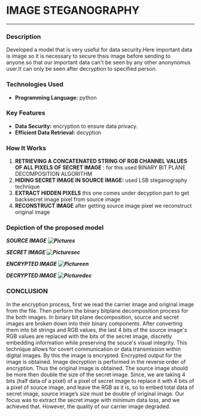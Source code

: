 # IMAGE STEGANOGRAPHY
---

### Description
Developed a model that is very useful for data security.Here important data is image so it is necessary to secure thsis image before sending to anyone.so that our important data can't be seen by any other anonynomus user.It can only be seen after decryption to specified person.

### Technologies Used
- **Programming Language:** python
### Key Features
- **Data Security:**  encryption to ensure data privacy.
- **Efficient Data Retrieval:** decyption
  

### How It Works
1. **RETRIEVING A CONCATENATED STRING OF RGB CHANNEL VALUES OF ALL PIXELS OF SECRET IMAGE** : for this used BINARY BIT PLANE DECOMPOSITION ALGORITHM
2. **HIDING SECRET IMAGE IN SOURCE IMAGE:** used LSB steganography technique
3. **EXTRACT HIDDEN PIXELS** this one comes under decyption part to get backsecret image pixel from source image
4. **RECONSTRUCT IMAGE** after getting source image pixel we reconstruct original image

### Depiction of the proposed model 

***SOURCE IMAGE***
***![Pictures](https://github.com/mdshakebakhtar003/IMAGE-STEGANOGRAPHY/assets/160420527/750174ec-2bb0-4dfb-b68e-d115b72a10d0)***



***SECRET IMAGE***
***![Picturesec](https://github.com/mdshakebakhtar003/IMAGE-STEGANOGRAPHY/assets/160420527/6e3a699d-9997-4ec8-85f7-21305a136c02)***



***ENCRYPTED IMAGE***
***![Pictureen](https://github.com/mdshakebakhtar003/IMAGE-STEGANOGRAPHY/assets/160420527/e9b4945c-2ca3-4cc2-a8a6-0bd8eadb0843)***




***DECRYPTED IMAGE***
***![Picturedec](https://github.com/mdshakebakhtar003/IMAGE-STEGANOGRAPHY/assets/160420527/c6154b92-0683-46b4-bab2-140abc29399d)***






### CONCLUSION
In the encryption process, first we read the carrier image and original image from the file. Then perform the binary bitplane decomposition process for the both images. In binary bit plane decomposition, source and secret images are broken down into their binary components. After converting them into bit strings and RGB values, the last 4 bits  of the source image's RGB values are replaced with the  bits of the secret image, discretly embedding information while preserving the souce's visual integrity. This technique allows for covert communication or data transmission within digital images. By this the image is encrypted. Encrypted output for the image is obtained. Image decryption is performed in the reverse order of encryption. Thus the original image is obtained.
The source image should be more then double the size of the secret image. Since, we are taking 4 bits (half data of a pixel) of a pixel of secret image to replace it with 4 bits of a pixel of source image, and leave the RGB as it is, so to embed total data of secret image, source image’s size must be double of original image.
Our focus was to extract the secret image with minimum data loss, and we achieved that. However, the quality of our carrier image degraded.
